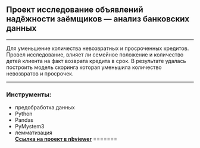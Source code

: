 ## Проект исследование объявлений надёжности заёмщиков — анализ банковских данных 
_______________________________________________
Для уменьшение количества невозвратных и просроченных кредитов. Провел исследование, влияет ли семейное положение и количество детей клиента на факт возврата кредита в срок. В результате удалась построить модель скоринга которая уменьшила количество невозвратов и просрочек.
______________________________________
### Инструменты:
- предобработка данных
- Python
- Pandas
- PyMystem3
- лемматизация  
[**Ссылка на проект в nbviewer**](https://nbviewer.jupyter.org/github/konicaRu/eng_i_am_data_analyst/blob/master/1_project_bank_credit_department/1_project_git_finance_bank_loan.ipynb)
=======
